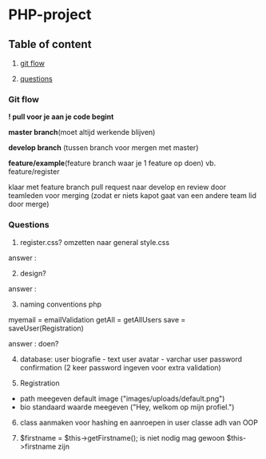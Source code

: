 # PHP-project

## Table of content
1. [git flow](git-flow)

2. [questions](questions)

### Git flow
__! pull voor je aan je code begint__

__master branch__(moet altijd werkende blijven)

__develop branch__ (tussen branch voor mergen met master)

__feature/example__(feature branch waar je 1 feature op doen)
vb. feature/register

klaar met feature branch pull request naar develop en review door teamleden voor merging (zodat er niets kapot gaat van een andere team lid door merge)

### Questions

1. register.css? omzetten naar general style.css

answer :

2. design?

answer :

3. naming conventions php

myemail = emailValidation
getAll = getAllUsers
save = saveUser(Registration)

answer : doen?

4. database:
    user biografie - text
    user avatar - varchar
    user password confirmation (2 keer password ingeven voor extra validation)

5. Registration 
- path meegeven default image ("images/uploads/default.png")
- bio standaard waarde meegeven ("Hey, welkom op mijn profiel.")

6. class aanmaken voor hashing en aanroepen in user classe adh van OOP

7. $firstname = $this->getFirstname(); is niet nodig mag gewoon $this->firstname zijn
